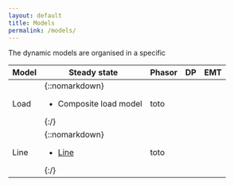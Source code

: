 ```yaml
---
layout: default
title: Models
permalink: /models/
---
```


The dynamic models are organised in a specific 

|Model   |Steady state | Phasor | DP | EMT |
|--------|-------------|--------|----|-----|
|Load|{::nomarkdown}<ul><li>Composite load model</li></ul>{:/}| toto | | |
|Line|{::nomarkdown}<ul><li>[Line](piLine.md)</li></ul>{:/}| toto | | |


